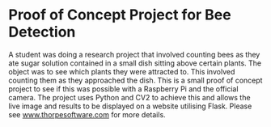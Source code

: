 # Proof of Concept Project for Bee Detection
A student was doing a research project that involved counting bees as they ate sugar solution contained in a small dish sitting above certain plants. The object was to see which plants they were attracted to. This involved counting them as they approached the dish. This is a small proof of concept project to see if this was possible with a Raspberry Pi and the official camera. The project uses Python and CV2 to achieve this and allows the live image and results to be displayed on a website utilising Flask. Please see www.thorpesoftware.com for more details.
